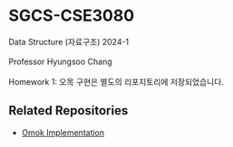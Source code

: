 # SGCS-CSE3080
Data Structure (자료구조) 2024-1
<br><br>
Professor Hyungsoo Chang
<br><br>
Homework 1: 오목 구현은 별도의 리포지토리에 저장되었습니다.
## Related Repositories
- [Omok Implementation]()
